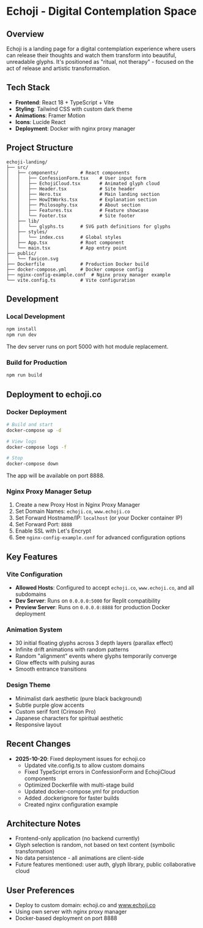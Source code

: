 # Echoji - Digital Contemplation Space

## Overview
Echoji is a landing page for a digital contemplation experience where users can release their thoughts and watch them transform into beautiful, unreadable glyphs. It's positioned as "ritual, not therapy" - focused on the act of release and artistic transformation.

## Tech Stack
- **Frontend**: React 18 + TypeScript + Vite
- **Styling**: Tailwind CSS with custom dark theme
- **Animations**: Framer Motion
- **Icons**: Lucide React
- **Deployment**: Docker with nginx proxy manager

## Project Structure
```
echoji-landing/
├── src/
│   ├── components/        # React components
│   │   ├── ConfessionForm.tsx    # User input form
│   │   ├── EchojiCloud.tsx       # Animated glyph cloud
│   │   ├── Header.tsx            # Site header
│   │   ├── Hero.tsx              # Main landing section
│   │   ├── HowItWorks.tsx        # Explanation section
│   │   ├── Philosophy.tsx        # About section
│   │   ├── Features.tsx          # Feature showcase
│   │   └── Footer.tsx            # Site footer
│   ├── lib/
│   │   └── glyphs.ts      # SVG path definitions for glyphs
│   ├── styles/
│   │   └── index.css      # Global styles
│   ├── App.tsx            # Root component
│   └── main.tsx           # App entry point
├── public/
│   └── favicon.svg
├── Dockerfile             # Production Docker build
├── docker-compose.yml     # Docker compose config
├── nginx-config-example.conf  # Nginx proxy manager example
└── vite.config.ts         # Vite configuration

```

## Development

### Local Development
```bash
npm install
npm run dev
```
The dev server runs on port 5000 with hot module replacement.

### Build for Production
```bash
npm run build
```

## Deployment to echoji.co

### Docker Deployment
```bash
# Build and start
docker-compose up -d

# View logs
docker-compose logs -f

# Stop
docker-compose down
```

The app will be available on port 8888.

### Nginx Proxy Manager Setup
1. Create a new Proxy Host in Nginx Proxy Manager
2. Set Domain Names: `echoji.co`, `www.echoji.co`
3. Set Forward Hostname/IP: `localhost` (or your Docker container IP)
4. Set Forward Port: `8888`
5. Enable SSL with Let's Encrypt
6. See `nginx-config-example.conf` for advanced configuration options

## Key Features

### Vite Configuration
- **Allowed Hosts**: Configured to accept `echoji.co`, `www.echoji.co`, and all subdomains
- **Dev Server**: Runs on `0.0.0.0:5000` for Replit compatibility
- **Preview Server**: Runs on `0.0.0.0:8888` for production Docker deployment

### Animation System
- 30 initial floating glyphs across 3 depth layers (parallax effect)
- Infinite drift animations with random patterns
- Random "alignment" events where glyphs temporarily converge
- Glow effects with pulsing auras
- Smooth entrance transitions

### Design Theme
- Minimalist dark aesthetic (pure black background)
- Subtle purple glow accents
- Custom serif font (Crimson Pro)
- Japanese characters for spiritual aesthetic
- Responsive layout

## Recent Changes
- **2025-10-20**: Fixed deployment issues for echoji.co
  - Updated vite.config.ts to allow custom domains
  - Fixed TypeScript errors in ConfessionForm and EchojiCloud components
  - Optimized Dockerfile with multi-stage build
  - Updated docker-compose.yml for production
  - Added .dockerignore for faster builds
  - Created nginx configuration example

## Architecture Notes
- Frontend-only application (no backend currently)
- Glyph selection is random, not based on text content (symbolic transformation)
- No data persistence - all animations are client-side
- Future features mentioned: user auth, glyph library, public collaborative cloud

## User Preferences
- Deploy to custom domain: echoji.co and www.echoji.co
- Using own server with nginx proxy manager
- Docker-based deployment on port 8888
